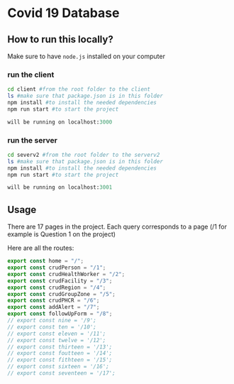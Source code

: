 # Covid 19 Database


## How to run this locally?

Make sure to have `node.js` installed on your computer

### run the client

```bash
cd client #from the root folder to the client
ls #make sure that package.json is in this folder
npm install #to install the needed dependencies
npm run start #to start the project
```

```python
will be running on localhost:3000
```

### run the server

```bash
cd severv2 #from the root folder to the serverv2
ls #make sure that package.json is in this folder
npm install #to install the needed dependencies
npm run start #to start the project
```

```python
will be running on localhost:3001
```

## Usage

There are 17 pages in the project.
Each query corresponds to a page (/1 for example is Question 1 on the project)

Here are all the routes:

```javascript
export const home = "/";
export const crudPerson = "/1";
export const crudHealthWorker = "/2";
export const crudFacility = "/3";
export const crudRegion = "/4";
export const crudGroupZone = "/5";
export const crudPHCR = "/6";
export const addAlert = "/7";
export const followUpForm = "/8";
// export const nine = '/9';
// export const ten = '/10';
// export const eleven = '/11';
// export const twelve = '/12';
// export const thirteen = '/13';
// export const foutteen = '/14';
// export const fithteen = '/15';
// export const sixteen = '/16';
// export const seventeen = '/17';
```
